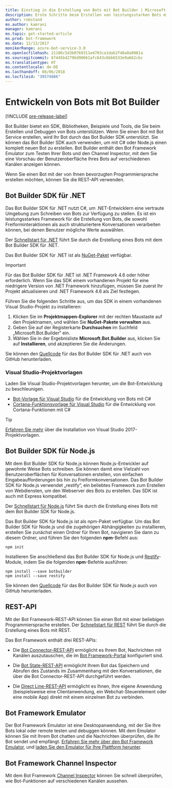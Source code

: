 ```yaml
---
title: Einstieg in die Erstellung von Bots mit Bot Builder | Microsoft-Dokumentation
description: Erste Schritte beim Erstellen von leistungsstarken Bots mit Bot Builder.
author: robstand
ms.author: kamrani
manager: kamrani
ms.topic: get-started-article
ms.prod: bot-framework
ms.date: 12/13/2017
monikerRange: azure-bot-service-3.0
ms.openlocfilehash: 21186c5d3b0769311e4703ca1dab2f48a0a0081a
ms.sourcegitcommit: 67445b42796d90661afc643c6bb6533e9a662cbc
ms.translationtype: HT
ms.contentlocale: de-DE
ms.lasthandoff: 08/06/2018
ms.locfileid: "39574886"
---
```

# <a name="develop-bots-with-bot-builder"></a>Entwickeln von Bots mit Bot Builder

[!INCLUDE [pre-release-label](includes/pre-release-label-v3.md)]

Bot Builder bietet ein SDK, Bibliotheken, Beispiele und Tools, die Sie beim Erstellen und Debuggen von Bots unterstützen. Wenn Sie einen Bot mit Bot Service erstellen, wird Ihr Bot durch das Bot Builder SDK unterstützt. Sie können das Bot Builder SDK auch verwenden, um mit C# oder Node.js einen komplett neuen Bot zu erstellen. Bot Builder enthält den Bot Framework Emulator zum Testen Ihrer Bots und den Channel Inspector, mit dem Sie eine Vorschau der Benutzeroberfläche Ihres Bots auf verschiedenen Kanälen anzeigen können.

Wenn Sie einen Bot mit der von Ihnen bevorzugten Programmiersprache erstellen möchten, können Sie die REST-API verwenden.

## <a name="bot-builder-sdk-for-net"></a>Bot Builder SDK für .NET
Das Bot Builder SDK für .NET nutzt C#, um .NET-Entwicklern eine vertraute Umgebung zum Schreiben von Bots zur Verfügung zu stellen. Es ist ein leistungsstarkes Framework für die Erstellung von Bots, die sowohl Freiforminteraktionen als auch strukturiertere Konversationen verarbeiten können, bei denen Benutzer mögliche Werte auswählen. 

Der [Schnellstart für .NET](~/dotnet/bot-builder-dotnet-quickstart.md) führt Sie durch die Erstellung eines Bots mit dem Bot Builder SDK für .NET.

Das Bot Builder SDK für .NET ist als [NuGet-Paket](https://www.nuget.org/packages/Microsoft.Bot.Builder/) verfügbar.

> [!IMPORTANT]
> Für das Bot Builder SDK für .NET ist .NET Framework 4.6 oder höher erforderlich. Wenn Sie das SDK einem vorhandenen Projekt für eine niedrigere Version von .NET Framework hinzufügen, müssen Sie zuerst Ihr Projekt aktualisieren und .NET Framework 4.6 als Ziel festlegen.

Führen Sie die folgenden Schritte aus, um das SDK in einem vorhandenen Visual Studio-Projekt zu installieren:

1. Klicken Sie im **Projektmappen-Explorer** mit der rechten Maustaste auf den Projektnamen, und wählen Sie **NuGet-Pakete verwalten** aus.
2. Geben Sie auf der Registerkarte **Durchsuchen** im Suchfeld „Microsoft.Bot.Builder“ ein.
3. Wählen Sie in der Ergebnisliste **Microsoft.Bot.Builder** aus, klicken Sie auf **Installieren**, und akzeptieren Sie die Änderungen.

Sie können den [Quellcode](https://github.com/Microsoft/BotBuilder/tree/master/CSharp) für das Bot Builder SDK für .NET auch von GitHub herunterladen.

### <a name="visual-studio-project-templates"></a>Visual Studio-Projektvorlagen
Laden Sie Visual Studio-Projektvorlagen herunter, um die Bot-Entwicklung zu beschleunigen.

* [Bot-Vorlage für Visual Studio][bot-template] für die Entwicklung von Bots mit C#
* [Cortana-Funktionsvorlage für Visual Studio][cortana-template] für die Entwicklung von Cortana-Funktionen mit C#

> [!TIP]
> <a href="/visualstudio/ide/how-to-locate-and-organize-project-and-item-templates" target="_blank">Erfahren Sie mehr</a> über die Installation von Visual Studio 2017-Projektvorlagen.

## <a name="bot-builder-sdk-for-nodejs"></a>Bot Builder SDK für Node.js
Mit dem Bot Builder SDK für Node.js können Node.js-Entwickler auf gewohnte Weise Bots schreiben. Sie können damit eine Vielzahl von Benutzeroberflächen für Konversationen erstellen, von einfachen Eingabeaufforderungen bis hin zu Freiformkonversationen. Das Bot Builder SDK für Node.js verwendet „restify“, ein beliebtes Framework zum Erstellen von Webdiensten, um den Webserver des Bots zu erstellen. Das SDK ist auch mit Express kompatibel. 

Der [Schnellstart für Node.js](~/nodejs/bot-builder-nodejs-quickstart.md) führt Sie durch die Erstellung eines Bots mit dem Bot Builder SDK für Node.js. 

Das Bot Builder SDK für Node.js ist als npm-Paket verfügbar. Um das Bot Builder SDK für Node.js und die zugehörigen Abhängigkeiten zu installieren, erstellen Sie zunächst einen Ordner für Ihren Bot, navigieren Sie dann zu diesem Ordner, und führen Sie den folgenden **npm**-Befehl aus:

```nodejs
npm init
```

Installieren Sie anschließend das Bot Builder SDK für Node.js und <a href="http://restify.com/" target="_blank">Restify</a>-Module, indem Sie die folgenden **npm**-Befehle ausführen:

```nodejs
npm install --save botbuilder
npm install --save restify
```

Sie können den [Quellcode](https://github.com/Microsoft/BotBuilder/tree/master/Node) für das Bot Builder SDK für Node.js auch von GitHub herunterladen.

## <a name="rest-api"></a>REST-API

Mit der Bot Framework-REST-API können Sie einen Bot mit einer beliebigen Programmiersprache erstellen. Der [Schnellstart für REST](rest-api/bot-framework-rest-connector-quickstart.md) führt Sie durch die Erstellung eines Bots mit REST.

Das Bot Framework enthält drei REST-APIs:

 - Die [Bot Connector-REST-API][connectorAPI] ermöglicht es Ihrem Bot, Nachrichten mit Kanälen auszutauschen, die im [Bot Framework-Portal](https://dev.botframework.com/) konfiguriert sind. 

- Die [Bot State-REST-API][stateAPI] ermöglicht Ihrem Bot das Speichern und Abrufen des Zustands im Zusammenhang mit den Konversationen, die über die Bot Connector-REST-API durchgeführt werden.

- Die [Direct Line-REST-API][directLineAPI] ermöglicht es Ihnen, Ihre eigene Anwendung (beispielsweise eine Clientanwendung, ein Webchat-Steuerelement oder eine mobile App) direkt mit einem einzelnen Bot zu verbinden.

## <a name="bot-framework-emulator"></a>Bot Framework Emulator
Der Bot Framework Emulator ist eine Desktopanwendung, mit der Sie Ihre Bots lokal oder remote testen und debuggen können. Mit dem Emulator können Sie mit Ihrem Bot chatten und die Nachrichten überprüfen, die Ihr Bot sendet und empfängt. [Erfahren Sie mehr über den Bot Framework Emulator](~/bot-service-debug-emulator.md), und [laden Sie den Emulator für Ihre Plattform herunter](http://emulator.botframework.com).

## <a name="bot-framework-channel-inspector"></a>Bot Framework Channel Inspector
Mit dem Bot Framework [Channel Inspector](bot-service-channel-inspector.md) können Sie schnell überprüfen, wie Bot-Funktionen auf verschiedenen Kanälen aussehen.

[bot-template]: http://aka.ms/bf-bc-vstemplate
[cortana-template]: https://aka.ms/bf-cortanaskill-template


[connectorAPI]: https://docs.botframework.com/en-us/restapi/connector/#navtitle
 
[stateAPI]: https://docs.botframework.com/en-us/restapi/state/#navtitle

[directLineAPI]: https://docs.botframework.com/en-us/restapi/directline3/#navtitle
